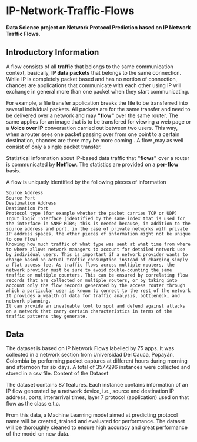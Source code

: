 # IP-Network-Traffic-Flows
#### Data Science project on Network Protocol Prediction based on IP Network Traffic Flows.

## Introductory Information

A flow consists of all <b>traffic</b> that belongs to the same communication context, basically, <b>IP data packets</b> that belongs to the same connection. While IP is completely packet based and has no nortion of connection, chances are applications that communicate with each other using IP will exchange in general more than one packet when they start communicating.

For example, a file transfer application breaks the file to be transferred into several individual packets. All packets are for the same transfer and need to be delivered over a network and may <b>"flow"</b> over the same router. The same applies for an image that is to be transfered for viewing a web page or a <b>Voice over IP</b> conversation carried out between two users. This way, when a router sees one packet passing over from one point to a certain destination, chances are there may be more coming . A flow ,may as well consist of only a single packet transfer.

Statistical information about IP-based data traffic that <b>"flows"</b> over a router is communicated by <b>Netflow</b>. The statistics are provided on a <b>per-flow</b> basis.

A flow is uniquely identified by the following pieces of information

    Source Address
    Source Port
    Destination Address
    Destination Port
    Protocol type (for example whether the packet carries TCP or UDP)
    Input logic Interface (identified by the same index that is used for the interface in SNMP MIBs; this is needed because, in addition to the source address and port, in the case of private networks with private IP address spaces, the other pieces of information might not be unique to one flow)
    Knowing how much traffic of what type was sent at what time from where to where allows network managers to account for detailed network use by individual users. This is important if a network provider wants to charge based on actual traffic consumption instead of charging simply a flat access fee. As traffic flows across multiple routers, the network provider must be sure to avoid double-counting the same traffic on multiple counters. This can be ensured by correlating flow records that are collected on multiple routers, or by taking into account only the flow records generated by the access router through which a particular user is known to connect to the rest of the network
    It provides a wealth of data for traffic analysis, bottleneck, and network planning.
    It can provide an invaluable tool to spot and defend against attacks on a network that carry certain characteristics in terms of the traffic patterns they generate.

## Data

The dataset is based on IP Network Flows labelled by 75 apps. It was collected in a network section from Universidad Del Cauca, Popayán, Colombia by performing packet captures at different hours during morning and afternoon for six days. A total of 3577296 instances were collected and stored in a csv file.
Content of the Dataset

The dataset contains 87 features. Each instance contains information of an IP flow generated by a network device, i.e., source and destination IP address, ports, interarrival times, layer 7 protocol (application) used on that flow as the class e.t.c.

From this data, a Machine Learning model aimed at predicting protocol name will be created, trained and evaluated for performance. The dataset will be thoroughly cleaned to ensure high accuracy and great performance of the model on new data.
